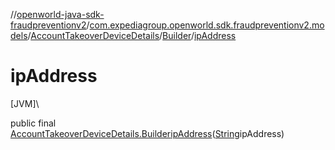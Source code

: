 //[openworld-java-sdk-fraudpreventionv2](../../../../index.md)/[com.expediagroup.openworld.sdk.fraudpreventionv2.models](../../index.md)/[AccountTakeoverDeviceDetails](../index.md)/[Builder](index.md)/[ipAddress](ip-address.md)

# ipAddress

[JVM]\

public final [AccountTakeoverDeviceDetails.Builder](index.md)[ipAddress](ip-address.md)([String](https://docs.oracle.com/javase/8/docs/api/java/lang/String.html)ipAddress)
